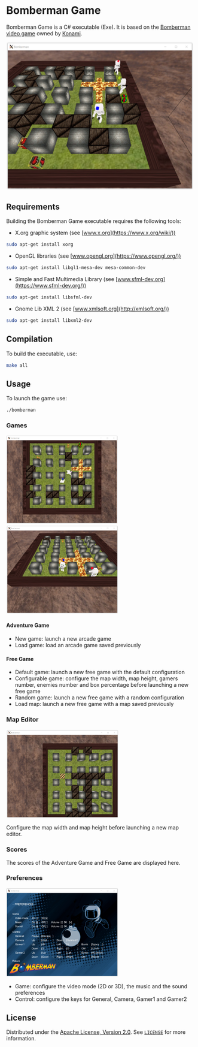 # Bomberman Game

Bomberman Game is a C# executable (Exe). It is based on the [Bomberman video game](https://en.wikipedia.org/wiki/Bomberman) owned by [Konami](https://www.konami.com).

<img src="img/game3d_preview1.png" width="500" title="Bomberman Game 3D preview">

## Requirements

Building the Bomberman Game executable requires the following tools:
- X.org graphic system (see [www.x.org](https://www.x.org/wiki/))
```bash
sudo apt-get install xorg
```
- OpenGL libraries (see [www.opengl.org](https://www.opengl.org/))
```bash
sudo apt-get install libgl1-mesa-dev mesa-common-dev
```
- Simple and Fast Multimedia Library (see [www.sfml-dev.org](https://www.sfml-dev.org/))
```bash
sudo apt-get install libsfml-dev
```
- Gnome Lib XML 2 (see [www.xmlsoft.org](http://xmlsoft.org/))
```bash
sudo apt-get install libxml2-dev
```

## Compilation

To build the executable, use:
```bash
make all
```

## Usage

To launch the game use:
```bash
./bomberman
```

### Games

<img src="img/game2d_preview.png" width="300" title="Bomberman Game 2D preview"> <img src="img/game3d_preview2.png" width="300" title="Bomberman Game 3D preview">

#### Adventure Game

- New game: launch a new arcade game
- Load game: load an arcade game saved previously

#### Free Game

- Default game: launch a new free game with the default configuration
- Configurable game: configure the map width, map height, gamers number, enemies number and box percentage before launching a new free game
- Random game: launch a new free game with a random configuration
- Load map: launch a new free game with a map saved previously

### Map Editor

<img src="img/mapeditor_preview.png" width="300" title="Bomberman Game Map Editor preview">

Configure the map width and map height before launching a new map editor.

### Scores

The scores of the Adventure Game and Free Game are displayed here.

### Preferences

<img src="img/preferences_preview.png" width="300" title="Bomberman Game Preferences preview">

- Game: configure the video mode (2D or 3D), the music and the sound preferences
- Control: configure the keys for General, Camera, Gamer1 and Gamer2

## License

Distributed under the [Apache License, Version 2.0](http://www.apache.org/licenses/). See [`LICENSE`](LICENSE) for more information.
